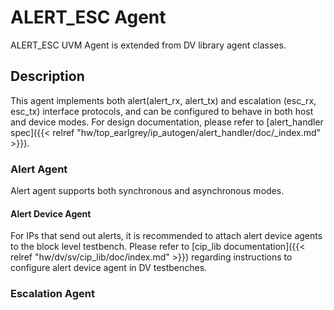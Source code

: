 # ALERT_ESC Agent

ALERT_ESC UVM Agent is extended from DV library agent classes.

## Description

This agent implements both alert(alert_rx, alert_tx) and escalation (esc_rx,
esc_tx) interface protocols, and can be configured to behave in both host and
device modes. For design documentation, please refer to [alert_handler
spec]({{< relref "hw/top_earlgrey/ip_autogen/alert_handler/doc/_index.md" >}}).

### Alert Agent

Alert agent supports both synchronous and asynchronous modes.

#### Alert Device Agent

For IPs that send out alerts, it is recommended to attach alert device agents to
the block level testbench.
Please refer to [cip_lib documentation]({{< relref "hw/dv/sv/cip_lib/doc/index.md" >}})
regarding instructions to configure alert device agent in DV testbenches.

### Escalation Agent
